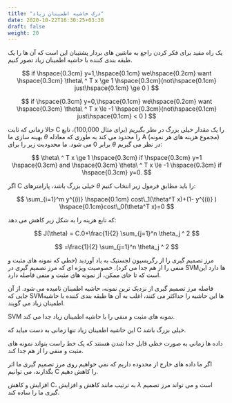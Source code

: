 ```yaml
---
title: "درک حاشیه اطمینان زیاد"
date: 2020-10-22T16:30:25+03:30
draft: false
weight: 20
---
```


یک راه مفید برای فکر کردن راجع به ماشین های بردار پشتیبان این است که آن ها را یک طبقه بندی کننده با حاشیه اطمینان زیاد تصور کنیم.

$$
if \hspace{0.3cm} y=1,\hspace{0.1cm} we\hspace{0.2cm} want \hspace{0.3cm} \theta\ ^ T x \ge 1 \hspace{0.3cm}(not\hspace{0.1cm} just\hspace{0.1cm} \ge 0 )
$$

$$
if \hspace{0.3cm} y=0,\hspace{0.1cm} we\hspace{0.2cm} want \hspace{0.3cm} \theta\ ^ T x \le -1 \hspace{0.3cm}(not\hspace{0.1cm} just\hspace{0.1cm} < 0 )
$$

حالا زمانی که ثابت C را یک مقدار خیلی بزرگ در نظر بگیریم (برای مثال 100,000)، تابع بهینه سازی ما $\theta$ را محدود می کند به طوری که معادله A (مجموع هزینه های هر نمونه) برابر 0 می شود. ما محدودیت زیر را برای $\theta$ در نظر می گیریم:

$$
\theta\ ^ T x \ge 1 \hspace{0.3cm} if \hspace{0.3cm} y=1 \hspace{0.3cm} and \hspace{0.3cm} \theta\ ^ T x \le -1 \hspace{0.3cm} if \hspace{0.3cm} y=0.
$$

اگر C خیلی بزرگ باشد، پارامترهای $\theta$ را باید مطابق فرمول زیر انتخاب کنیم:

$$
\sum_{i=1}^m y^{(i)} \hspace{0.1cm}  cost\_1(\theta^T x)+(1- y^{(i)} ) \hspace{0.1cm}cost\_0(\theta^T x)=0
$$

که تابع هزینه را به شکل زیر کاهش می دهد:

$$
J(\theta) = C.0+\frac{1}{2} \sum_{j=1}^n \theta_j ^ 2
$$

$$
=\frac{1}{2} \sum_{j=1}^n \theta_j ^ 2
$$

مرز تصمیم گیری را از رگریسیون لجستیک به یاد آوردید (خطی که نمونه های مثبت و منفی را از هم جدا می کرد). خصوصیت ویژه ای که مرز تصمیم گیری در SVMها دارد این است که تا جای ممکن، از نمونه های مثبت و منفی فاصله دارد.

فاصله مرز تصمیم گیری از نزدیک ترین نمونه، حاشیه اطمینان نامیده می شود. از آن جایی که SVMها این حاشیه را حداکثر می کنند، اغلب به آن ها طبقه بندی کننده با حاشیه اطمینان زیاد می گویند.

SVM نمونه های مثبت و منفی را با حاشیه اطمینان زیاد جدا می کند.

این حاشیه اطمینان زیاد تنها زمانی به دست میاید که C خیلی بزرگ باشد.

داده ها زمانی به صورت خطی قابل جدا شدن هستند که یک خط راست بتواند نمونه های مثبت و منفی را از هم جدا کند.

اگر ما داده های خارج از محدوده داریم که نمی خواهیم روی مرز تصمیم گیری ما اثر بگذارند، می توانیم C را کاهش دهیم.

افزایش و کاهش C، به ترتیب مانند کاهش و افزایش $\lambda$ است و می تواند مرز تصمیم گیری ما را ساده کند.
